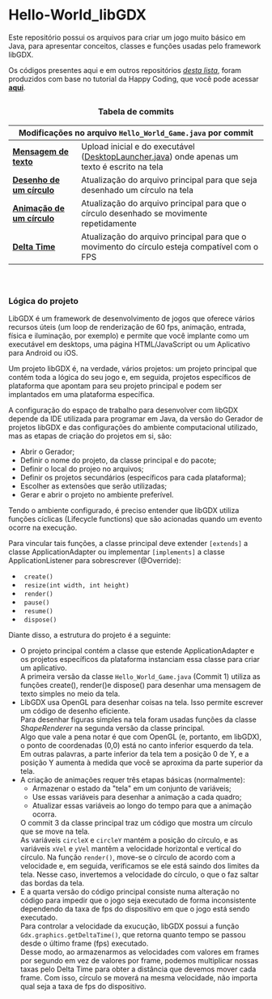 <h1>Hello-World_libGDX</h1>
<p>Este repositório possui os arquivos para criar um jogo muito básico em Java, para apresentar conceitos, classes e funções usadas pelo framework libGDX.</p>
<p>Os códigos presentes aqui e em outros repositórios <a href="https://github.com/stars/luc-gh/lists/estudo-sobre-o-framework-libgdx"><i>desta lista</i></a>, foram produzidos com base no tutorial da Happy Coding, que você pode acessar <a href="https://happycoding.io/tutorials/libgdx/hello-world"><b>aqui</b></a>.</p>
<h2></h2>
<h3 align="center">Tabela de commits</h3>
<div>
  <table align="center">
    <thead align="center"><th colspan="2">Modificações no arquivo <code>Hello_World_Game.java</code> por commit</th></thead>
    <tr><td><a href="https://github.com/luc-gh/Hello-World_libGDX/blob/685c3ec07d2a894679eb26405e1878d954c1f1dc/core/src/com/libgdx/hello/Hello_World_Game.java">
    <b>Mensagem de texto</b></a></td>
    <td>Upload inicial e do executável 
    (<a href="https://github.com/luc-gh/Hello-World_libGDX/blob/main/desktop/src/com/libgdx/hello/DesktopLauncher.java">DesktopLauncher.java</a>) 
    onde apenas um texto é escrito na tela</td></tr><tr><td>
    <a href="https://github.com/luc-gh/Hello-World_libGDX/blob/71a12616cdf192969795e573a80ee946d175899a/core/src/com/libgdx/hello/Hello_World_Game.java">
    <b>Desenho de um círculo</b></a></td>
    <td>Atualização do arquivo principal para que seja desenhado um círculo na tela</td></tr>
    <tr><td><a href="https://github.com/luc-gh/Hello-World_libGDX/blob/1239bb3790c5b2cb0410cb405694ad3e35d19b44/core/src/com/libgdx/hello/Hello_World_Game.java">
    <b>Animação de um círculo</b></a></td>
    <td>Atualização do arquivo principal para que o círculo desenhado se movimente repetidamente</td></tr>
    <tr><td><a href="https://github.com/luc-gh/Hello-World_libGDX/blob/main/core/src/com/libgdx/hello/Hello_World_Game.java">
    <b>Delta Time</b></a></td>
    <td>Atualização do arquivo principal para que o movimento do círculo esteja compatível com o FPS</td></tr>
  </table>  
</div>
<p>&nbsp</p>
<h2></h2>
<div>
  <h3>Lógica do projeto</h3>
  <p>LibGDX é um framework de desenvolvimento de jogos que oferece vários recursos úteis (um loop de renderização de 60 fps, animação,
  entrada, física e iluminação, por exemplo) e permite que você implante como um executável em desktops, uma página HTML/JavaScript ou 
  um Aplicativo para Android ou iOS.</p>
  <p>Um projeto libGDX é, na verdade, vários projetos: um projeto principal que contém toda a lógica do seu jogo e, em seguida, 
  projetos específicos de plataforma que apontam para seu projeto principal e podem ser implantados em uma plataforma específica.</p>
  <p>A configuração do espaço de trabalho para desenvolver com libGDX depende da IDE utilizada para programar em Java, da versão do Gerador 
  de projetos libGDX e das configurações do ambiente computacional utilizado, mas as etapas de criação do projetos em si, são:</p>
  <ul>
    <li> Abrir o Gerador;</li>
    <li> Definir o nome do projeto, da classe principal e do pacote;</li>
    <li> Definir o local do projeo no arquivos;</li>
    <li> Definir os projetos secundários (específicos para cada plataforma);</li>
    <li> Escolher as extensões que serão utilizadas;</li>
    <li> Gerar e abrir o projeto no ambiente preferível.</li>
  </ul>
  <p>Tendo o ambiente configurado, é preciso entender que libGDX utiliza funções cíclicas (Lifecycle functions) que são acionadas quando um evento 
  ocorre na execução.</p>
  <p>Para vincular tais funções, a classe principal deve extender <code>[extends]</code> a classe ApplicationAdapter ou implementar 
  <code>[implements]</code> a classe ApplicationListener para sobrescrever (@Override):</p>
  <ul>
    <li><code> create() </code></li>
    <li><code> resize(int width, int height) </code></li>
    <li><code> render() </code></li>
    <li><code> pause() </code></li>
    <li><code> resume() </code></li>
    <li><code> dispose() </code></li>
  </ul>
  <p>Diante disso, a estrutura do projeto é a seguinte:</p>
  <ul>
    <li>
      O projeto principal contém a classe que estende ApplicationAdapter e os projetos específicos da 
      plataforma instanciam essa classe para criar um aplicativo.<br>
      A primeira versão da classe <code>Hello_World_Game.java</code> (Commit 1) utiliza as funções create(), render()e dispose() para
      desenhar uma mensagem de texto simples no meio da tela.<br>
    </li>
    <li>
      LibGDX usa OpenGL para desenhar coisas na tela. Isso permite escrever um código de desenho eficiente.<br>
      Para desenhar figuras simples na tela foram usadas funções da classe <i>ShapeRenderer</i> na segunda versão da classe principal.<br>
      Algo que vale a pena notar é que com OpenGL (e, portanto, em libGDX), o ponto de coordenadas (0,0) está no canto inferior esquerdo da tela.<br>
      Em outras palavras, a parte inferior da tela tem a posição 0 de Y, e a posição Y aumenta à medida que você se aproxima da parte superior da tela.<br>
    </li>
    <li>
      A criação de animações requer três etapas básicas (normalmente):<br>
      <ul>
        <li>
          Armazenar o estado da "tela" em um conjunto de variáveis;
        </li>
        <li>
          Use essas variáveis para desenhar a animação a cada quadro;
        </li>
        <li>
          Atualizar essas variáveis ao longo do tempo para que a animação ocorra.
        </li>
      </ul>
      O commit 3 da classe principal traz um código que mostra um círculo que se move na tela.<br>
      As variáveis <code>circleX</code> e <code>circleY</code> mantém a posição do círculo, e as variáveis <code>xVel</code> e <code>yVel</code> 
      mantêm a velocidade horizontal e 
      vertical do círculo. Na função <code>render()</code>, move-se o círculo de acordo com a velocidade e, em seguida, verificamos se ele está saindo 
      dos limites da tela. Nesse caso, invertemos a velocidade do círculo, o que o faz saltar das bordas da tela.
    </li>
    <li>
      E a quarta versão do código principal consiste numa alteração no código para impedir que o jogo seja executado de forma inconsistente 
      dependendo da taxa de fps do dispositivo em que o jogo está sendo executado.<br>
      Para controlar a velocidade da exucução, libGDX possui a função <code>Gdx.graphics.getDeltaTime()</code>, que retorna quanto tempo se passou desde 
      o último frame (fps) executado.<br>
      Desse modo, ao armazenarmos as velocidades com valores em frames por segundo em vez de valores por frame, podemos multiplicar nossas taxas pelo 
      Delta Time para obter a distância que devemos mover cada frame. 
      Com isso, círculo se moverá na mesma velocidade, não importa qual seja a taxa de fps do dispositivo.
    </li>
  </ul>
</div>
